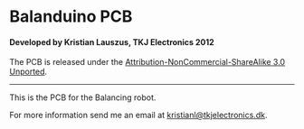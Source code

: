 # Balanduino PCB
#### Developed by Kristian Lauszus, TKJ Electronics 2012

The PCB is released under the [Attribution-NonCommercial-ShareAlike 3.0 Unported](http://creativecommons.org/licenses/by-nc-sa/3.0/).
_________

This is the PCB for the Balancing robot.

For more information send me an email at <a href="mailto:kristianl@tkjelectronics.dk?subject=Balanduino">kristianl@tkjelectronics.dk</a>.